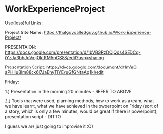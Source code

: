 # WorkExperienceProject

Use(less)ful Links:

 Project Site Name:
  https://thatguycalledguy.github.io/Work-Experience-Project/
  
 PRESENTAION:
   https://docs.google.com/presentation/d/1bVBGRzDCjQds4SEDCg-iYzJa3bhJoVmjOktKM5pCS88/edit?usp=sharing
   
 Presentation Script:
   https://docs.google.com/document/d/1mfaG-aPHlIuBlm88ck6I7JaEhyTlYEvuGfGNtaAq1kI/edit
 
Friday:

  1.) Presentation in the morning 20 minutes - REFER TO ABOVE
  
  2.) Tools that were used, planning methods, how to work as a team, what we have learnt, what we have achieved in the pwoerpoint on Friday (sort of a story, which is only a few minutes, would be great if there is powerpoint), presentation script - DITTO

I guess we are just going to improvise it :O)
